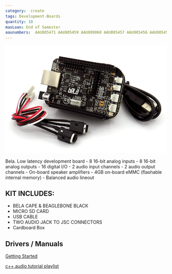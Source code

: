 ```yaml
---
category:  create
tags: Development-Boards
quantity: 10
maxLoan: End of Semester
aaunumbers:  AAU805471 AAU805459 AAU809060 AAU805457 AAU805456 AAU805454 AAU805455 AAU805453 AAU805333 AAU805332
---
```

![Bela Development Board](/assets/images/equip/bela.png)

Bela. Low latency development board - 8 16-bit analog inputs - 8 16-bit analog outputs - 16 digital I/O - 2 audio input channels - 2 audio output channels - On-board speaker amplifiers - 4GB on-board eMMC (flashable internal memory) - Balanced audio lineout
## KIT INCLUDES:
-  BELA CAPE & BEAGLEBONE BLACK
- MICRO SD CARD
- USB CABLE
- TWO AUDIO JACK TO JSC CONNECTORS
- Cardboard Box

## Drivers / Manuals
[Getting Started](https://learn.bela.io/get-started-guide/)

[c++ audio tutorial playlist](https://youtu.be/aVLRUyPBBJk?si=ghINi2E4ENLpe0hF)



